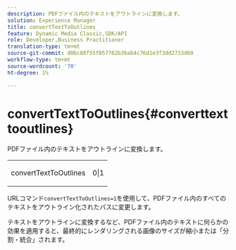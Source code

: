 ```yaml
---
description: PDFファイル内のテキストをアウトラインに変換します。
solution: Experience Manager
title: convertTextToOutlines
feature: Dynamic Media Classic,SDK/API
role: Developer,Business Practitioner
translation-type: tm+mt
source-git-commit: d0bc88f55f857762b3bab4c76d1e3f3dd2733d60
workflow-type: tm+mt
source-wordcount: '70'
ht-degree: 1%

---
```



# convertTextToOutlines{#converttexttooutlines}

PDFファイル内のテキストをアウトラインに変換します。

<table id="simpletable_FDE0D8786BC747AF87A336452500E695"> 
 <tr class="strow"> 
  <td class="stentry"> <p><span class="codeph"> convertTextToOutlines</span> </p> </td> 
  <td class="stentry"> <p>0|1 </p></td> 
 </tr> 
</table>

URLコマンド`convertTextToOutlines=1`を使用して、PDFファイル内のすべてのテキストをアウトライン化されたパスに変更します。

テキストをアウトラインに変換するなど、PDFファイル内のテキストに何らかの効果を適用すると、最終的にレンダリングされる画像のサイズが縮小または「分割・統合」されます。
